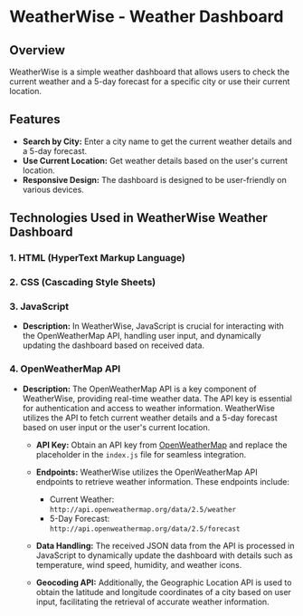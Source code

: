 # WeatherWise - Weather Dashboard

## Overview

WeatherWise is a simple weather dashboard that allows users to check the current weather and a 5-day forecast for a specific city or use their current location.

## Features

- **Search by City:** Enter a city name to get the current weather details and a 5-day forecast.
- **Use Current Location:** Get weather details based on the user's current location.
- **Responsive Design:** The dashboard is designed to be user-friendly on various devices.


## Technologies Used in WeatherWise Weather Dashboard

### 1. HTML (HyperText Markup Language)
### 2. CSS (Cascading Style Sheets)
### 3. JavaScript

- **Description:**  In WeatherWise, JavaScript is crucial for interacting with the OpenWeatherMap API, handling user input, and dynamically updating the dashboard based on received data.

### 4. OpenWeatherMap API

- **Description:** The OpenWeatherMap API is a key component of WeatherWise, providing real-time weather data. The API key is essential for authentication and access to weather information. WeatherWise utilizes the API to fetch current weather details and a 5-day forecast based on user input or the user's current location.

   - **API Key:** Obtain an API key from [OpenWeatherMap](https://openweathermap.org/api) and replace the placeholder in the `index.js` file for seamless integration.

   - **Endpoints:** WeatherWise utilizes the OpenWeatherMap API endpoints to retrieve weather information. These endpoints include:
      - Current Weather: `http://api.openweathermap.org/data/2.5/weather`
      - 5-Day Forecast: `http://api.openweathermap.org/data/2.5/forecast`

   - **Data Handling:** The received JSON data from the API is processed in JavaScript to dynamically update the dashboard with details such as temperature, wind speed, humidity, and weather icons.

   - **Geocoding API:** Additionally, the Geographic Location API is used to obtain the latitude and longitude coordinates of a city based on user input, facilitating the retrieval of accurate weather information.

